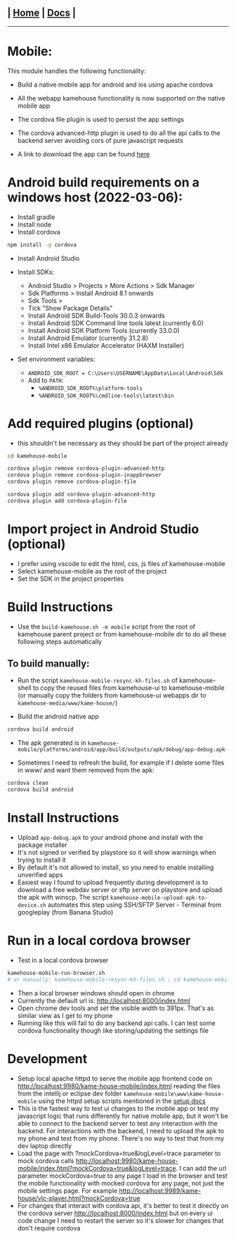 | [Home](/README.md) | [Docs](/docs/README.md) |
---------------------------------------------------------------

*********************

# Mobile:

This module handles the following functionality:

* Build a native mobile app for android and ios using apache cordova

* All the webapp kamehouse functionality is now supported on the native mobile app

* The cordova file plugin is used to persist the app settings

* The cordova advanced-http plugin is used to do all the api calls to the backend server avoiding cors of pure javascript requests

* A link to download the app can be found [here](https://kame.nicobrest.com/kame-house/downloads)

# Android build requirements on a windows host (2022-03-06):

- Install gradle
- Install node
- Install cordova

```sh
npm install -g cordova
```

- Install Android Studio

- Install SDKs:
  - Android Studio > Projects > More Actions > Sdk Manager
  - Sdk Platforms > Install Android 8.1 onwards
  - Sdk Tools >
  - Tick "Show Package Details"
  - Install Android SDK Build-Tools 30.0.3 onwards
  - Install Android SDK Command line tools latest (currently 6.0)
  - Install Android SDK Platform Tools (currently 33.0.0)
  - Install Android Emulator (currently 31.2.8)
  - Install Intel x86 Emulator Accelerator (HAXM Installer)

- Set environment variables: 
  - `ANDROID_SDK_ROOT = C:\Users\USERNAME\AppData\Local\Android\Sdk`
  - Add to `PATH`:
    - `%ANDROID_SDK_ROOT%\platform-tools`
    - `%ANDROID_SDK_ROOT%\cmdline-tools\latest\bin`

# Add required plugins (optional)
- this shouldn't be necessary as they should be part of the project already

```sh
cd kamehouse-mobile

cordova plugin remove cordova-plugin-advanced-http
cordova plugin remove cordova-plugin-inappbrowser
cordova plugin remove cordova-plugin-file

cordova plugin add cordova-plugin-advanced-http
cordova plugin add cordova-plugin-file

```

# Import project in Android Studio (optional)

- I prefer using vscode to edit the html, css, js files of kamehouse-mobile
- Select kamehouse-mobile as the root of the project
- Set the SDK in the project properties 

# Build Instructions

- Use the `build-kamehouse.sh -m mobile` script from the root of kamehouse parent project or from kamehouse-mobile dir to do all these following steps automatically

## To build manually:

- Run the script `kamehouse-mobile-resync-kh-files.sh` of kamehouse-shell to copy the reused files from kamehouse-ui to kamehouse-mobile (or manually copy the folders from kamehouse-ui webapps dir to `kamehouse-media/www/kame-house/`)

- Build the android native app

```sh
cordova build android
```

- The apk generated is in `kamehouse-mobile/platforms/android/app/build/outputs/apk/debug/app-debug.apk`

- Sometimes I need to refresh the build, for example if I delete some files in www/ and want them removed from the apk:

```sh
cordova clean
cordova build android
```

# Install Instructions

- Upload `app-debug.apk` to your android phone and install with the package installer
- It's not signed or verified by playstore so it will show warnings when trying to install it
- By default it's not allowed to install, so you need to enable installing unverified apps
- Easiest way I found to upload frequently during development is to download a free webdav server or sftp server on playstore and upload the apk with winscp. The script `kamehouse-mobile-upload-apk-to-device.sh` automates this step using SSH/SFTP Server - Terminal from googleplay (from Banana Studio) 

# Run in a local cordova browser

- Test in a local cordova browser

```sh
kamehouse-mobile-run-browser.sh
# or manually: kamehouse-mobile-resync-kh-files.sh ; cd kamehouse-mobile; cordova run browser
```

- Then a local browser windows should open in chrome
- Currently the default url is: [http://localhost:8000/index.html](http://localhost:8000/index.html)
- Open chrome dev tools and set the visible width to 391px. That's as similar view as I get to my phone
- Running like this will fail to do any backend api calls. I can test some cordova functionality though like storing/updating the settings file

# Development

- Setup local apache httpd to serve the mobile app frontend code on [http://localhost:9980/kame-house-mobile/index.html](http://localhost:9980/kame-house-mobile/index.html) reading the files from the intellij or eclipse dev folder `kamehouse-mobile\www\kame-house-mobile` using the httpd setup scripts mentioned in the [setup docs](/docs/dev-environment/dev-environment-setup-apache.md)
- This is the fastest way to test ui changes to the mobile app or test my javascript logic that runs differently for native mobile app, but it won't be able to connect to the backend server to test any interaction with the backend. For interactions with the backend, I need to upload the apk to my phone and test from my phone. There's no way to test that from my dev laptop directly
- Load the page with ?mockCordova=true&logLevel=trace parameter to mock cordova calls [http://localhost:9980/kame-house-mobile/index.html?mockCordova=true&logLevel=trace](http://localhost:9980/kame-house-mobile/index.html?mockCordova=true&logLevel=trace). I can add the url parameter mockCordova=true to any page I load in the browser and test the mobile functionality with mocked cordova for any page, not just the mobile settings page. For example [http://localhost:9989/kame-house/vlc-player.html?mockCordova=true](http://localhost:9989/kame-house/vlc-player.html?mockCordova=true)
- For changes that interact with cordova api, it's better to test it directly on the cordova server [http://localhost:8000/index.html](http://localhost:8000/index.html) but on every ui code change I need to restart the server so it's slower for changes that don't require cordova